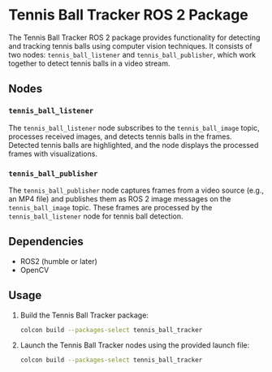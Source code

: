 # Tennis Ball Tracker ROS 2 Package

The Tennis Ball Tracker ROS 2 package provides functionality for detecting and tracking tennis balls using computer vision techniques. It consists of two nodes: `tennis_ball_listener` and `tennis_ball_publisher`, which work together to detect tennis balls in a video stream.

## Nodes

### `tennis_ball_listener`

The `tennis_ball_listener` node subscribes to the `tennis_ball_image` topic, processes received images, and detects tennis balls in the frames. Detected tennis balls are highlighted, and the node displays the processed frames with visualizations.

### `tennis_ball_publisher`

The `tennis_ball_publisher` node captures frames from a video source (e.g., an MP4 file) and publishes them as ROS 2 image messages on the `tennis_ball_image` topic. These frames are processed by the `tennis_ball_listener` node for tennis ball detection.

## Dependencies
 - ROS2 (humble or later)
 - OpenCV

## Usage

1. Build the Tennis Ball Tracker package:

   ```bash
   colcon build --packages-select tennis_ball_tracker
   ```

2. Launch the Tennis Ball Tracker nodes using the provided launch file:

   ```bash
   colcon build --packages-select tennis_ball_tracker
   ```